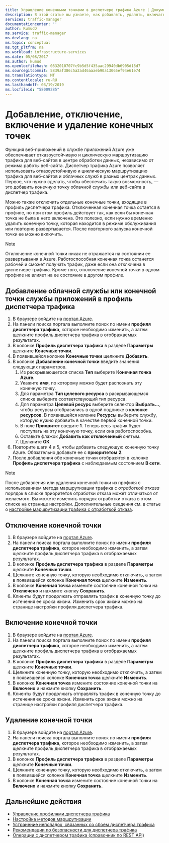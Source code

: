```yaml
---
title: Управление конечными точками в диспетчере трафика Azure | Документация Майкрософт
description: В этой статье вы узнаете, как добавлять, удалять, включать и отключать конечные точки в диспетчере трафика Azure.
services: traffic-manager
documentationcenter: ''
author: KumudD
ms.service: traffic-manager
ms.devlang: na
ms.topic: conceptual
ms.tgt_pltfrm: na
ms.workload: infrastructure-services
ms.date: 05/08/2017
ms.author: kumud
ms.openlocfilehash: 0832010707fc9b5d5f435aac29940db6905d18d7
ms.sourcegitcommit: 5839af386c5a2ad46aaaeb90a13065ef94e61e74
ms.translationtype: MT
ms.contentlocale: ru-RU
ms.lasthandoff: 03/19/2019
ms.locfileid: "58009285"
---
```

# <a name="add-disable-enable-or-delete-endpoints"></a>Добавление, отключение, включение и удаление конечных точек

Функция веб-приложений в службе приложений Azure уже обеспечивает отказоустойчивую и циклическую маршрутизацию трафика для веб-сайтов в центре обработки данных, независимо от режима работы веб-сайта. Диспетчер трафика Azure позволяет использовать отказоустойчивую и циклическую маршрутизацию трафика для веб-сайтов и облачных служб в разных центрах данных. Первое, что нужно сделать, чтобы обеспечить такую возможность, — это добавить конечную точку облачной службы или веб-сайта в диспетчер трафика.

Можно также отключить отдельные конечные точки, входящие в профиль диспетчера трафика. Отключенная конечная точка остается в профиле, но при этом профиль действует так, как если бы конечная точка не была в него включена. Это полезно, если нужно временно удалить конечную точку, которая находится в режиме обслуживания или повторно развертывается. После повторного запуска конечной точки ее можно включить.

> [!NOTE]
> Отключение конечной точки никак не отражается на состоянии ее развертывания в Azure. Работоспособная конечная точка останется рабочей и сможет получать трафик, даже если она отключена в диспетчере трафика. Кроме того, отключение конечной точки в одном профиле не влияет на ее состояние в другом профиле.

## <a name="to-add-a-cloud-service-or-an-app-service-endpoint-to-a-traffic-manager-profile"></a>Добавление облачной службы или конечной точки службы приложений в профиль диспетчера трафика

1. В браузере войдите на [портал Azure](https://portal.azure.com).
2. На панели поиска портала выполните поиск по имени **профиля диспетчера трафика**, которое необходимо изменить, а затем щелкните профиль диспетчера трафика в отображаемых результатах.
3. В колонке **Профиль диспетчера трафика** в разделе **Параметры** щелкните **Конечные точки**.
4. В появившейся колонке **Конечные точки** щелкните **Добавить**.
5. В колонке **Добавление конечной точки** введите значения следующих параметров.
    1. Из раскрывающегося списка **Тип** выберите **Конечная точка Azure**.
    2. Укажите **имя**, по которому можно будет распознать эту конечную точку.
    3. Для параметра **Тип целевого ресурса** в раскрывающемся списке выберите соответствующий тип ресурса.
    4. Для параметра **Целевой ресурс** выберите селектор **Выбрать...**, чтобы ресурсы отобразились в одной подписке в **колонке ресурсов**. В появившейся колонке **Ресурсы** выберите службу, которую нужно добавить в качестве первой конечной точки.
    5. В поле **Приоритет** введите **1**. Теперь весь трафик будет поступать на эту конечную точку, если она работоспособна.
    6. Оставьте флажок **Добавить как отключенный** снятым.
    7. Щелкните **ОК**
6.  Повторите шаги 4 и 5, чтобы добавить следующую конечную точку Azure. Обязательно добавьте ее с **приоритетом** **2**.
7.  После добавления обе конечные точки отобразятся в колонке **Профиль диспетчера трафика** с наблюдаемым состоянием **В сети**.

> [!NOTE]
> После добавления или удаления конечной точки из профиля с использованием метода маршрутизации трафика с *отработкой отказа* порядок в списке приоритетов отработки отказа может отличаться от желаемого. Вы можете изменить порядок отработки отказа в этом списке на странице настройки. Дополнительные сведения см. в статье о [настройке маршрутизации трафика с отработкой отказа](traffic-manager-configure-failover-routing-method.md).

## <a name="to-disable-an-endpoint"></a>Отключение конечной точки

1. В браузере войдите на [портал Azure](https://portal.azure.com).
2. На панели поиска портала выполните поиск по имени **профиля диспетчера трафика**, которое необходимо изменить, а затем щелкните профиль диспетчера трафика в отображаемых результатах.
3. В колонке **Профиль диспетчера трафика** в разделе **Параметры** щелкните **Конечные точки**. 
4. Щелкните конечную точку, которую необходимо отключить, а затем в появившейся колонке **Конечная точка** щелкните **Изменить**.
5. В колонке **Конечная точка** измените состояние конечной точки на **Отключено** и нажмите кнопку **Сохранить**.
6. Клиенты будут продолжать отправлять трафик в конечную точку до истечения ее срока жизни. Изменить срок жизни можно на странице настройки профиля диспетчера трафика.

## <a name="to-enable-an-endpoint"></a>Включение конечной точки

1. В браузере войдите на [портал Azure](https://portal.azure.com).
2. На панели поиска портала выполните поиск по имени **профиля диспетчера трафика**, которое необходимо изменить, а затем щелкните профиль диспетчера трафика в отображаемых результатах.
3. В колонке **Профиль диспетчера трафика** в разделе **Параметры** щелкните **Конечные точки**. 
4. Щелкните конечную точку, которую необходимо отключить, а затем в появившейся колонке **Конечная точка** щелкните **Изменить**.
5. В колонке **Конечная точка** измените состояние конечной точки на **Включено** и нажмите кнопку **Сохранить**.
6. Клиенты будут продолжать отправлять трафик в конечную точку до истечения ее срока жизни. Изменить срок жизни можно на странице настройки профиля диспетчера трафика.

## <a name="to-delete-an-endpoint"></a>Удаление конечной точки

1. В браузере войдите на [портал Azure](https://portal.azure.com).
2. На панели поиска портала выполните поиск по имени **профиля диспетчера трафика**, которое необходимо изменить, а затем щелкните профиль диспетчера трафика в отображаемых результатах.
3. В колонке **Профиль диспетчера трафика** в разделе **Параметры** щелкните **Конечные точки**. 
4. Щелкните конечную точку, которую необходимо отключить, а затем в появившейся колонке **Конечная точка** щелкните **Изменить**.
5. В колонке **Конечная точка** измените состояние конечной точки на **Включено** и нажмите кнопку **Сохранить**.


## <a name="next-steps"></a>Дальнейшие действия

* [Управление профилями диспетчера трафика](traffic-manager-manage-profiles.md)
* [Настройка методов маршрутизации](traffic-manager-configure-routing-method.md)
* [Устранение неполадок, связанных со сбоем диспетчера трафика](traffic-manager-troubleshooting-degraded.md)
* [Рекомендации по безопасности для диспетчера трафика](traffic-manager-performance-considerations.md)
* [Операции с диспетчером трафика (справочник по REST API)](https://go.microsoft.com/fwlink/p/?LinkID=313584)

